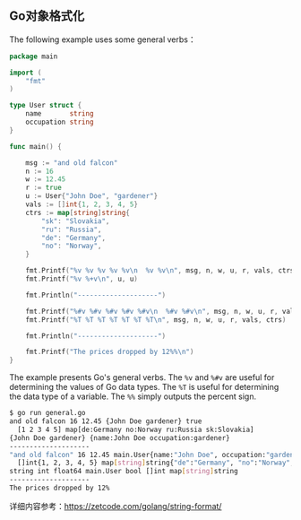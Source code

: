 ## Go对象格式化
The following example uses some general verbs：
```go
package main

import (
    "fmt"
)

type User struct {
    name       string
    occupation string
}

func main() {

    msg := "and old falcon"
    n := 16
    w := 12.45
    r := true
    u := User{"John Doe", "gardener"}
    vals := []int{1, 2, 3, 4, 5}
    ctrs := map[string]string{
        "sk": "Slovakia",
        "ru": "Russia",
        "de": "Germany",
        "no": "Norway",
    }

    fmt.Printf("%v %v %v %v %v\n  %v %v\n", msg, n, w, u, r, vals, ctrs)
    fmt.Printf("%v %+v\n", u, u)

    fmt.Println("--------------------")

    fmt.Printf("%#v %#v %#v %#v %#v\n  %#v %#v\n", msg, n, w, u, r, vals, ctrs)
    fmt.Printf("%T %T %T %T %T %T %T\n", msg, n, w, u, r, vals, ctrs)

    fmt.Println("--------------------")

    fmt.Printf("The prices dropped by 12%%\n")
}
```
The example presents Go's general verbs. The `%v` and `%#v` are useful for determining the values of Go data types. The `%T` is useful for determining the data type of a variable. The `%%` simply outputs the percent sign.
```bash
$ go run general.go 
and old falcon 16 12.45 {John Doe gardener} true
  [1 2 3 4 5] map[de:Germany no:Norway ru:Russia sk:Slovakia]
{John Doe gardener} {name:John Doe occupation:gardener}
--------------------
"and old falcon" 16 12.45 main.User{name:"John Doe", occupation:"gardener"} true
  []int{1, 2, 3, 4, 5} map[string]string{"de":"Germany", "no":"Norway", "ru":"Russia", "sk":"Slovakia"}
string int float64 main.User bool []int map[string]string
--------------------
The prices dropped by 12%
```
详细内容参考：https://zetcode.com/golang/string-format/